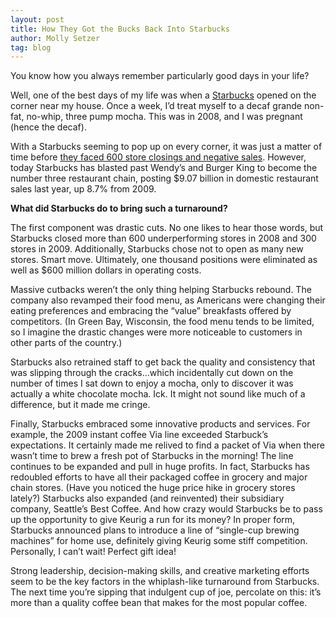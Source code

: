 ```yaml
---
layout: post
title: How They Got the Bucks Back Into Starbucks
author: Molly Setzer
tag: blog
---
```


You know how you always remember particularly good days in your life?

Well, one of the best days of my life was when a [Starbucks](http://www.starbucks.com/) opened on the corner near my house. Once a week, I’d treat myself to a decaf grande non-fat, no-whip, three pump mocha. This was in 2008, and I was pregnant (hence the decaf).

With a Starbucks seeming to pop up on every corner, it was just a matter of time before [they faced 600 store closings and negative sales](http://money.cnn.com/2009/09/16/news/companies/kevin_maney_starbucks.fortune/index.htm). However, today Starbucks has blasted past Wendy’s and Burger King to become the number three restaurant chain, posting $9.07 billion in domestic restaurant sales last year, up 8.7% from 2009.

**What did Starbucks do to bring such a turnaround?**

The first component was drastic cuts. No one likes to hear those words, but Starbucks closed more than 600 underperforming stores in 2008 and 300 stores in 2009. Additionally, Starbucks chose not to open as many new stores. Smart move. Ultimately, one thousand positions were eliminated as well as $600 million dollars in operating costs.

Massive cutbacks weren’t the only thing helping Starbucks rebound. The company also revamped their food menu, as Americans were changing their eating preferences and embracing the “value” breakfasts offered by competitors. (In Green Bay, Wisconsin, the food menu tends to be limited, so I imagine the drastic changes were more noticeable to customers in other parts of the country.)

Starbucks also retrained staff to get back the quality and consistency that was slipping through the cracks…which incidentally cut down on the number of times I sat down to enjoy a mocha, only to discover it was actually a white chocolate mocha. Ick. It might not sound like much of a difference, but it made me cringe.

Finally, Starbucks embraced some innovative products and services. For example, the 2009 instant coffee Via line exceeded Starbuck’s expectations. It certainly made me relived to find a packet of Via when there wasn’t time to brew a fresh pot of Starbucks in the morning! The line continues to be expanded and pull in huge profits. In fact, Starbucks has redoubled efforts to have all their packaged coffee in grocery and major chain stores. (Have you noticed the huge price hike in grocery stores lately?) Starbucks also expanded (and reinvented) their subsidiary company, Seattle’s Best Coffee. And how crazy would Starbucks be to pass up the opportunity to give Keurig a run for its money? In proper form, Starbucks announced plans to introduce a line of “single-cup brewing machines” for home use, definitely giving Keurig some stiff competition. Personally, I can’t wait! Perfect gift idea!

Strong leadership, decision-making skills, and creative marketing efforts seem to be the key factors in the whiplash-like turnaround from Starbucks. The next time you’re sipping that indulgent cup of joe, percolate on this: it’s more than a quality coffee bean that makes for the most popular coffee.

